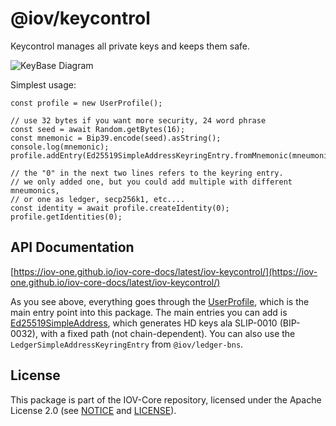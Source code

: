 # @iov/keycontrol

Keycontrol manages all private keys and keeps them safe.

![KeyBase Diagram](../../../docs/KeyBaseDiagram.svg)

Simplest usage:

```
const profile = new UserProfile();

// use 32 bytes if you want more security, 24 word phrase
const seed = await Random.getBytes(16);
const mnemonic = Bip39.encode(seed).asString();
console.log(mnemonic);
profile.addEntry(Ed25519SimpleAddressKeyringEntry.fromMnemonic(mneumonic));

// the "0" in the next two lines refers to the keyring entry.
// we only added one, but you could add multiple with different mneumonics,
// or one as ledger, secp256k1, etc....
const identity = await profile.createIdentity(0);
profile.getIdentities(0);
```

## API Documentation

[https://iov-one.github.io/iov-core-docs/latest/iov-keycontrol/](https://iov-one.github.io/iov-core-docs/latest/iov-keycontrol/)

As you see above, everything goes through the [UserProfile](https://iov-one.github.io/iov-core-docs/latest/iov-keycontrol/classes/userprofile.html),
which is the main entry point into this package. The main entries you can add is
[Ed25519SimpleAddress](https://iov-one.github.io/iov-core-docs/latest/iov-keycontrol/classes/ed25519simpleaddresskeyringentry.html),
which generates HD keys ala SLIP-0010 (BIP-0032), with a fixed path (not chain-dependent).
You can also use the `LedgerSimpleAddressKeyringEntry` from `@iov/ledger-bns`.

## License

This package is part of the IOV-Core repository, licensed under the Apache License 2.0
(see [NOTICE](https://github.com/iov-one/iov-core/blob/master/NOTICE) and [LICENSE](https://github.com/iov-one/iov-core/blob/master/LICENSE)).
